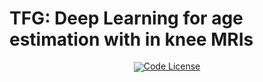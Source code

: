# TFG: Deep Learning for age estimation with in knee MRIs

<div align="center" style="line-height: 1;">
  <a href="https://github.com/jzar21/TFG/blob/main/LICENSE" style="margin: 2px;">
    <img alt="Code License" src=""/>
  </a>
</div>